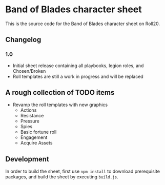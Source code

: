 # Band of Blades character sheet

This is the source code for the Band of Blades character sheet on Roll20.

## Changelog

### 1.0

- Initial sheet release containing all playbooks, legion roles, and
  Chosen/Broken
- Roll templates are still a work in progress and will be replaced

## A rough collection of TODO items

- Revamp the roll templates with new graphics
  - Actions
  - Resistance
  - Pressure
  - Spies
  - Basic fortune roll
  - Engagement
  - Acquire Assets

## Development

In order to build the sheet, first use `npm install` to download prerequisite
packages, and build the sheet by executing `build.js`.

